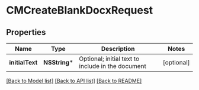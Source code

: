 # CMCreateBlankDocxRequest

## Properties
Name | Type | Description | Notes
------------ | ------------- | ------------- | -------------
**initialText** | **NSString*** | Optional; initial text to include in the document | [optional] 

[[Back to Model list]](../README.md#documentation-for-models) [[Back to API list]](../README.md#documentation-for-api-endpoints) [[Back to README]](../README.md)


